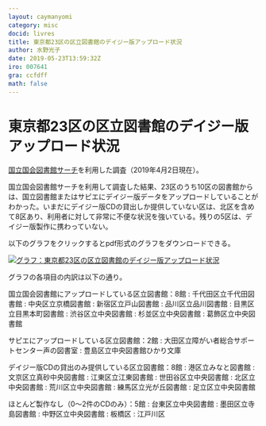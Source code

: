 ```yaml
---
layout: caymanyomi
category: misc
docid: livres
title: 東京都23区の区立図書館のデイジー版アップロード状況
author: 水野光子
date: 2019-05-23T13:59:32Z
iro: 007641
gra: ccfdff
math: false
---
```


# 東京都23区の区立図書館のデイジー版アップロード状況

[国立国会図書館サーチ](https://iss.ndl.go.jp/)を利用した調査（2019年4月2日現在）。

国立国会図書館サーチを利用して調査した結果、23区のうち10区の図書館からは、国立図書館またはサピエにデイジー版データをアップロードしていることがわかった。いまだにデイジー版CDの貸出しか提供していない区は、北区を含めて8区あり、利用者に対して非常に不便な状況を強いている。残りの5区は、デイジー版製作に携わっていない。

以下のグラフをクリックするとpdf形式のグラフをダウンロードできる。

<a href="media/bibliotheques/bibliotheques.pdf"><img src="media/bibliotheques/bibliotheques.png" alt="グラフ：東京都23区の区立図書館のデイジー版アップロード状況" srcset="media/bibliotheques/bibliotheques.svg" class="naka" /></a>

グラフの各項目の内訳は以下の通り。

国立国会図書館にアップロードしている区立図書館：8館
: 千代田区立千代田図書館
: 中央区立京橋図書館
: 新宿区立戸山図書館
: 品川区立品川図書館
: 目黒区立目黒本町図書館
: 渋谷区立中央図書館
: 杉並区立中央図書館
: 葛飾区立中央図書館

サピエにアップロードしている区立図書館：2館
: 大田区立障がい者総合サポートセンター声の図書室
: 豊島区立中央図書館ひかり文庫

デイジー版CDの貸出のみ提供している区立図書館：8館
: 港区立みなと図書館
: 文京区立真砂中央図書館
: 江東区立江東図書館
: 世田谷区立中央図書館
: 北区立中央図書館
: 荒川区立中央図書館
: 練馬区立光が丘図書館
: 足立区立中央図書館

ほとんど製作なし（0〜2件のCDのみ）：5館
: 台東区立中央図書館
: 墨田区立寺島図書館
: 中野区立中央図書館
: 板橋区
: 江戸川区


